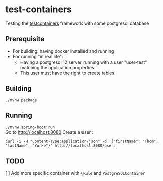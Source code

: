 # test-containers

Testing the [testcontainers](https://www.testcontainers.org) framework with some postgresql database

## Prerequisite
- For building: having docker installed and running 
- For running "in real life":
  - Having a postgresql 12 server running with a user "user-test" matching the application.properties.
  - This user must have the right to create tables.

## Building
`./mvnw package`

## Running
`./mvnw spring-boot:run`  
Go to [http://localhost:8080]()
Create a user :
```shell script
curl -i -H "Content-Type:application/json" -d '{"firstName": "Thom", "lastName": "Yorke"}' http://localhost:8080/users
```
## TODO
[ ] Add more specific container with `@Rule` and `PostgreSQLContainer`